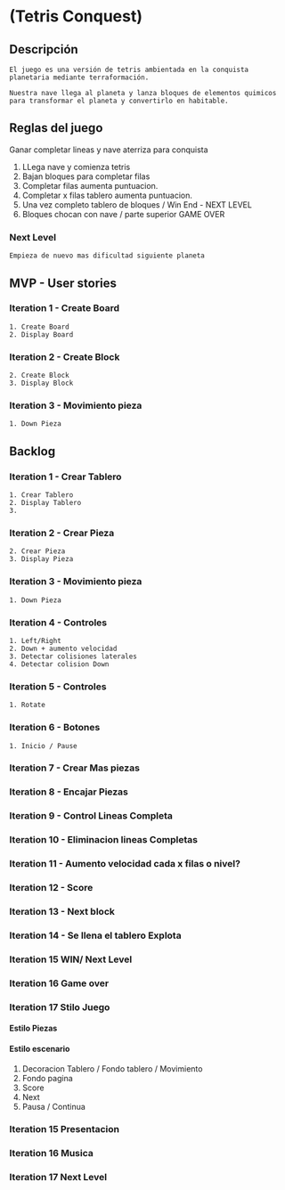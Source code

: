 # (Tetris Conquest)

## Descripción

    El juego es una versión de tetris ambientada en la conquista planetaria mediante terraformación.

    Nuestra nave llega al planeta y lanza bloques de elementos quimicos para transformar el planeta y convertirlo en habitable.
    
## Reglas del juego 

Ganar completar lineas y nave aterriza para conquista

1. LLega nave y comienza tetris
2. Bajan bloques para completar filas
3. Completar filas aumenta puntuacion.
4. Completar x filas tablero aumenta puntuacion.
5. Una vez completo tablero de bloques / Win End - NEXT LEVEL
6. Bloques chocan con nave / parte superior GAME OVER
 
 ### Next Level

    Empieza de nuevo mas dificultad siguiente planeta
        
   

## MVP - User stories

### Iteration 1 - Create Board

    1. Create Board
    2. Display Board
   
### Iteration 2 - Create Block

    2. Create Block
    3. Display Block
    
### Iteration 3 - Movimiento pieza

    1. Down Pieza
    

## Backlog

### Iteration 1 - Crear Tablero

    1. Crear Tablero
    2. Display Tablero
    3. 
### Iteration 2 - Crear Pieza

    2. Crear Pieza
    3. Display Pieza
    
### Iteration 3 - Movimiento pieza

    1. Down Pieza
    
### Iteration 4 - Controles

    1. Left/Right
    2. Down + aumento velocidad
    3. Detectar colisiones laterales
    4. Detectar colision Down
   
### Iteration 5 - Controles

    1. Rotate

### Iteration 6 - Botones

    1. Inicio / Pause

### Iteration 7 - Crear Mas piezas

### Iteration 8 - Encajar Piezas

### Iteration 9 - Control Lineas Completa

### Iteration 10 - Eliminacion lineas Completas

### Iteration 11 - Aumento velocidad cada x filas o nivel?

### Iteration 12 - Score 

### Iteration 13 - Next block

### Iteration 14 - Se llena el tablero Explota

### Iteration 15 WIN/ Next Level

### Iteration 16 Game over

### Iteration 17 Stilo Juego

#### Estilo Piezas 

#### Estilo escenario 

1. Decoracion Tablero / Fondo tablero / Movimiento
2. Fondo pagina
3. Score
4. Next
5. Pausa / Continua
 

### Iteration 15 Presentacion  

### Iteration 16 Musica   

### Iteration 17 Next Level
